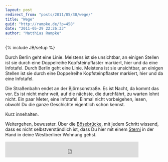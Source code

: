 ```yaml
---
layout: post
redirect_from: "posts/2011/05/30/wege/"
title: "Wege"
guid: "http://rampke.de/?p=458"
date: "2011-05-29 22:26:33"
author: "Matthias Rampke"
---
```

{% include JB/setup %}

Durch Berlin geht eine Linie. Meistens ist sie unsichtbar, an einigen Stellen ist sie durch eine Doppelreihe Kopfsteinpflaster markiert, hier und da eine Infotafel.
Durch Berlin geht eine Linie. Meistens ist sie unsichtbar, an einigen Stellen ist sie durch eine Doppelreihe Kopfsteinpflaster markiert, hier und da eine Infotafel.

Die Stra&szlig;enbahn endet an der Bj&ouml;rnsonstra&szlig;e. Es ist Nacht, da kommt das vor. Es ist nicht mehr weit, auf die n&auml;chste, die durchf&auml;hrt, zu warten lohnt nicht. Ein paar Meter, eine Infotafel. Einmal nicht vorbeigehen, lesen, obwohl Du die ganze Geschichte eigentlich schon kennst.

Kurz innehalten.

Weitergehen, bewusster. &Uuml;ber die <a href="http://de.wikipedia.org/wiki/B%C3%B6sebr%C3%BCcke">B&ouml;sebr&uuml;cke</a>, mit jedem Schritt wissend, dass es nicht selbstverst&auml;ndlich ist, dass Du hier mit einem <a href="http://de.wikipedia.org/wiki/Sternburg_(Bier)">Sterni</a> in der Hand in deine Westberliner Wohnung gehst.

<iframe width="425" height="50" src="http://www.youtube.com/embed/R8PSdmIqNoY" frameborder="0" allowfullscreen>&nbsp;</iframe>

